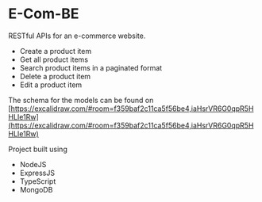 # E-Com-BE

RESTful APIs for an e-commerce website.

  

- Create a product item
- Get all product items
- Search product items in a paginated format
- Delete a product item
- Edit a product item

The schema for the models can be found on [https://excalidraw.com/#room=f359baf2c11ca5f56be4,iaHsrVR6G0qpR5HHLIe1Rw](https://excalidraw.com/#room=f359baf2c11ca5f56be4,iaHsrVR6G0qpR5HHLIe1Rw)

Project built using

- NodeJS
- ExpressJS
- TypeScript
- MongoDB